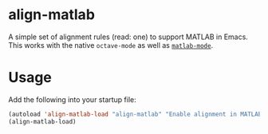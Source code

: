 # align-matlab

A simple set of alignment rules (read: one) to support MATLAB in Emacs.  This
works with the native `octave-mode` as well
as [`matlab-mode`](/home/user/code/matlab-alignment/).

# Usage

Add the following into your startup file:

``` lisp
(autoload 'align-matlab-load "align-matlab" "Enable alignment in MATLAB mode." nil)
(align-matlab-load)
```
